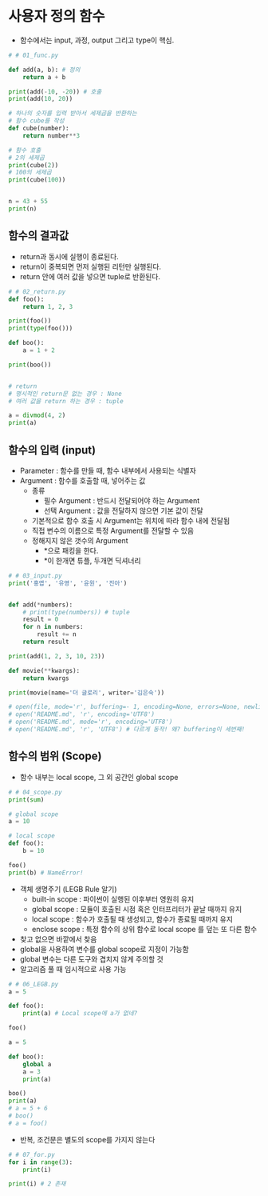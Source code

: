 # 사용자 정의 함수

- 함수에서는 input, 과정, output 그리고 type이 핵심.

```python
# # 01_func.py

def add(a, b): # 정의
    return a + b 

print(add(-10, -20)) # 호출
print(add(10, 20))

# 하나의 숫자를 입력 받아서 세제곱을 반환하는 
# 함수 cube를 작성
def cube(number):
    return number**3

# 함수 호출 
# 2의 세제곱
print(cube(2))
# 100의 세제곱
print(cube(100))


n = 43 + 55
print(n)
```

## 함수의 결과값
- return과 동시에 실행이 종료된다.
- return이 중복되면 먼저 실행된 리턴만 실행된다.
- return 안에 여러 값을 넣으면 tuple로 반환된다.

```python
# # 02_return.py
def foo():
    return 1, 2, 3

print(foo())
print(type(foo()))

def boo():
    a = 1 + 2

print(boo())


# return
# 명시적인 return문 없는 경우 : None
# 여러 값을 return 하는 경우 : tuple

a = divmod(4, 2)
print(a)
```

## 함수의 입력 (input)
- Parameter : 함수를 만들 때, 함수 내부에서 사용되는 식별자
- Argument : 함수를 호출할 때, 넣어주는 값
  - 종류
    - 필수 Argument : 반드시 전달되어야 하는 Argument
    - 선택 Argument : 값을 전달하지 않으면 기본 값이 전달
  - 기본적으로 함수 호출 시 Argument는 위치에 따라 함수 내에 전달됨
  - 직접 변수의 이름으로 특정 Argument를 전달할 수 있음
  - 정해지지 않은 갯수의 Argument
    - *으로 패킹을 한다.
    - *이 한개면 튜플, 두개면 딕셔너리

```python
# # 03_input.py
print('홍엽', '유영', '윤원', '진아')


def add(*numbers):
    # print(type(numbers)) # tuple
    result = 0
    for n in numbers: 
        result += n
    return result

print(add(1, 2, 3, 10, 23))

def movie(**kwargs):
    return kwargs

print(movie(name='더 글로리', writer='김은숙'))

# open(file, mode='r', buffering=- 1, encoding=None, errors=None, newline=None, closefd=True, opener=None)
# open('README.md', 'r', encoding='UTF8')
# open('README.md', mode='r', encoding='UTF8')
# open('README.md', 'r', 'UTF8') # 다르게 동작! 왜? buffering이 세번째!
```

## 함수의 범위 (Scope)
- 함수 내부는 local scope, 그 외 공간인 global scope

```python
# # 04_scope.py
print(sum)

# global scope
a = 10 

# local scope
def foo():
    b = 10 

foo()
print(b) # NameError!
```

- 객체 생명주기 (LEGB Rule 알기)
  - built-in scope : 파이썬이 실행된 이후부터 영원히 유지
  - global scope : 모듈이 호출된 시점 혹은 인터프리터가 끝날 때까지 유지
  - local scope : 함수가 호출될 때 생성되고, 함수가 종료될 때까지 유지
  - enclose scope : 특정 함수의 상위 함수로 local scope 를 덮는 또 다른 함수
- 찾고 없으면 바깥에서 찾음
- global을 사용하여 변수를 global scope로 지정이 가능함
- global 변수는 다른 도구와 겹치지 않게 주의할 것
- 알고리즘 풀 때 임시적으로 사용 가능

```python
# # 06_LEGB.py
a = 5

def foo():
    print(a) # Local scope에 a가 없네?

foo()

a = 5

def boo():
    global a
    a = 3
    print(a) 

boo()
print(a)
# a = 5 + 6
# boo()
# a = foo()
```

- 반복, 조건문은 별도의 scope를 가지지 않는다

```python
# # 07_for.py
for i in range(3):
    print(i)

print(i) # 2 존재
```